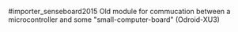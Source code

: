 #importer_senseboard2015
Old module for commucation between a microcontroller and some "small-computer-board" (Odroid-XU3)

